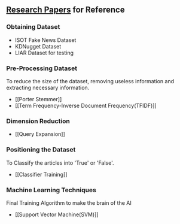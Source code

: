 ## [Research Papers](FNaD%20Plan/Research%20Papers.md) for Reference
### Obtaining Dataset
- ISOT Fake News Dataset
- KDNugget Dataset
- LIAR Dataset for testing
### Pre-Processing Dataset
To reduce the size of the dataset, removing useless information and extracting necessary information.
- [[Porter Stemmer]]
- [[Term Frequency-Inverse Document Frequency(TFIDF)]]
### Dimension Reduction
- [[Query Expansion]]
### Positioning the Dataset
To Classify the articles into 'True' or 'False'.
- [[Classifier Training]]
### Machine Learning Techniques
Final Training Algorithm to make the brain of the AI
- [[Support Vector Machine(SVM)]]
